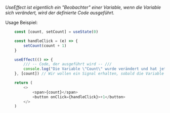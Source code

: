 _UseEffect ist eigentlich ein "Beobachter" einer Variable, wenn die Variable sich verändert, wird der definierte Code ausgeführt._

Usage Beispiel:
```javascript
	const [count, setCount] = useState(0)

	const handleClick = (e) => {
		setCount(count + 1)
	}

	useEffect(() => {
		/// -- Code, der ausgeführt wird -- ///
		console.log("Die Variable \"Count\" wurde verändert und hat jetzt den Wert: " + count)
	}, [count]) // Wir wollen ein Signal erhalten, sobald die Variable "count" verändert wird

	return (
		<>
			<span>{count}</span>
			<button onClick={handleClick}>+1</button>
		</>
	)
```
